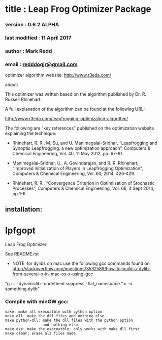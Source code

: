 # title          : Leap Frog Optimizer Package
### version        : 0.6.2 ALPHA
### last modified  : 11 April 2017 
### author         : Mark Redd
### email          : redddogjr@gmail.com


optimizer algorithm website: http://www.r3eda.com/

about:

This optimizer was written based on the algorithm published by
Dr. R. Russell Rhinehart.

A full explanation of the algorithm can be found at the following URL:

http://www.r3eda.com/leapfrogging-optimization-algorithm/

The following are "key references" published on the optimization website explaining the technique:

  - Rhinehart, R. R., M. Su, and U. Manimegalai-Sridhar,
    “Leapfrogging and Synoptic Leapfrogging: a new optimization approach”,
    Computers & Chemical Engineering, Vol. 40, 11 May 2012, pp. 67-81.

  - Manimegalai-Sridhar, U., A. Govindarajan, and R. R. Rhinehart,
    “Improved Initialization of Players in Leapfrogging Optimization”,
    Computers & Chemical Engineering, Vol. 60, 2014, 426-429.

  - Rhinehart, R. R.,
    “Convergence Criterion in Optimilsation of Stochastic Processes”,
    Computers & Chemical Engineering, Vol. 68, 4 Sept 2014, pp 1-6.


## installation:

# lpfgopt
Leap Frog Optimizer

See README.rst
 - NOTE: for dylibs on mac use the following gcc commands found on
http://stackoverflow.com/questions/3532589/how-to-build-a-dylib-from-several-o-in-mac-os-x-using-gcc

"g++ -dynamiclib -undefined suppress -flat_namespace *.o -o something.dylib"

### Compile with minGW gcc:
    make: make all execuatble with python option
    make dll: make the dll files and nothing else
    make python-dll: make the dll files with the python option 
                     and nothing else
    make exe: make the execuatble; only works with make dll first
    make clean: erase all files made